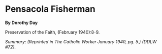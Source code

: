 Pensacola Fisherman
===================

**By Dorothy Day**

Preservation of the Faith, (February 1940):8-9.

*Summary: (Reprinted in The Catholic Worker January 1940, pg. 5.) (DDLW
\#72).*


